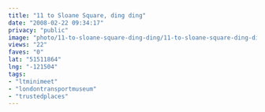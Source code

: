 ```yaml
---
title: "11 to Sloane Square, ding ding"
date: "2008-02-22 09:34:17"
privacy: "public"
image: "photo/11-to-sloane-square-ding-ding/11-to-sloane-square-ding-ding.jpg"
views: "22"
faves: "0"
lat: "51511864"
lng: "-121504"
tags:
- "ltminimeet"
- "londontransportmuseum"
- "trustedplaces"
---
```


